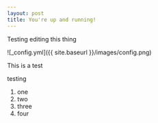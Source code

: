 ```yaml
---
layout: post
title: You're up and running!
---
```


Testing editing this thing

![_config.yml]({{ site.baseurl }}/images/config.png)

This is a test

testing

1. one
1. two
1. three
1. four
